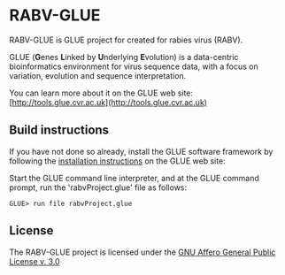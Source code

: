 # RABV-GLUE

RABV-GLUE is GLUE project for created for rabies virus (RABV).

GLUE (**G**enes **L**inked by **U**nderlying **E**volution) is a data-centric bioinformatics environment for virus sequence data, with a focus on variation, evolution and sequence interpretation.

You can learn more about it on the GLUE web site: [http://tools.glue.cvr.ac.uk](http://tools.glue.cvr.ac.uk)

## Build instructions

If you have not done so already, install the GLUE software framework by following the [installation instructions](http://glue-tools.cvr.gla.ac.uk/#/installation) on the GLUE web site: 



Start the GLUE command line interpreter, and at the GLUE command prompt, run the 'rabvProject.glue' file as follows:

`GLUE> run file rabvProject.glue`


## License

The RABV-GLUE project is licensed under the [GNU Affero General Public License v. 3.0](https://www.gnu.org/licenses/agpl-3.0.en.html)
